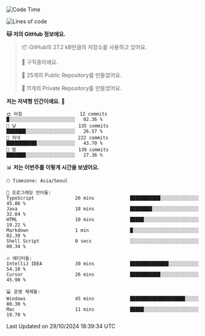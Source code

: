   <!--START_SECTION:waka-->
![Code Time](http://img.shields.io/badge/Code%20Time-888%20hrs%2051%20mins-blue)

![Lines of code](https://img.shields.io/badge/%EC%A0%80%EB%8A%94%20%EC%97%AC%ED%83%9C%EA%B9%8C%EC%A7%80%20-408.3%20thousand%20%EC%A4%84%EC%9D%98%20%EC%BD%94%EB%93%9C%EB%A5%BC%20%EC%9E%91%EC%84%B1%ED%96%88%EC%96%B4%EC%9A%94.-blue)

**🐱 저의 GitHub 정보에요.** 

> 📦 GitHub의 27.2 kB만큼의 저장소를 사용하고 있어요. 
 > 
> 💼 구직중이에요.
 > 
> 📜 25개의 Public Repository를 만들었어요. 
 > 
> 🔑 11개의 Private Repository를 만들었어요. 
 > 
**저는 저녁형 인간이에요. 🦉** 

```text
🌞 아침                     12 commits          █░░░░░░░░░░░░░░░░░░░░░░░░   02.36 % 
🌆 낮　                     135 commits         ███████░░░░░░░░░░░░░░░░░░   26.57 % 
🌃 저녁                     222 commits         ███████████░░░░░░░░░░░░░░   43.70 % 
🌙 밤　                     139 commits         ███████░░░░░░░░░░░░░░░░░░   27.36 % 
```


📊 **저는 이번주를 이렇게 시간을 보냈어요.** 

```text
🕑︎ Timezone: Asia/Seoul

💬 프로그래밍 언어들: 
TypeScript               26 mins             ███████████░░░░░░░░░░░░░░   45.86 % 
Java                     18 mins             ████████░░░░░░░░░░░░░░░░░   32.04 % 
HTML                     10 mins             █████░░░░░░░░░░░░░░░░░░░░   19.22 % 
Markdown                 1 min               █░░░░░░░░░░░░░░░░░░░░░░░░   02.39 % 
Shell Script             0 secs              ░░░░░░░░░░░░░░░░░░░░░░░░░   00.34 % 

🔥 에디터들: 
IntelliJ IDEA            30 mins             ██████████████░░░░░░░░░░░   54.10 % 
Cursor                   26 mins             ███████████░░░░░░░░░░░░░░   45.90 % 

💻 운영 체제들: 
Windows                  45 mins             ████████████████████░░░░░   80.30 % 
Mac                      11 mins             █████░░░░░░░░░░░░░░░░░░░░   19.70 % 
```


 Last Updated on 29/10/2024 18:39:34 UTC
<!--END_SECTION:waka-->
